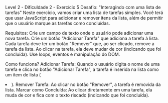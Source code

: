 Level 2 - Dificuldade 2 - Exercício 5
Desafio: "Interagindo com uma lista de tarefas"
Neste exercício, vamos criar uma lista de tarefas simples. Você terá que usar JavaScript para adicionar e remover itens da lista, além de permitir que o usuário marque as tarefas como concluídas.

Requisitos:
Crie um campo de texto onde o usuário pode adicionar uma nova tarefa.
Crie um botão "Adicionar Tarefa" que adiciona a tarefa à lista.
Cada tarefa deve ter um botão "Remover" que, ao ser clicado, remove a tarefa da lista.
Ao clicar na tarefa, ela deve mudar de cor (indicando que foi concluída).
Use loops, eventos e manipulação do DOM.

Como funciona?
Adicionar Tarefa: Quando o usuário digita o nome de uma tarefa e clica no botão "Adicionar Tarefa", a tarefa é inserida na lista como um item de lista (<li>).
Remover Tarefa: Ao clicar no botão "Remover", a tarefa é removida da lista.
Marcar como Concluída: Ao clicar diretamente em uma tarefa, ela muda de cor e fica com o texto riscado (indicando que foi concluída).




